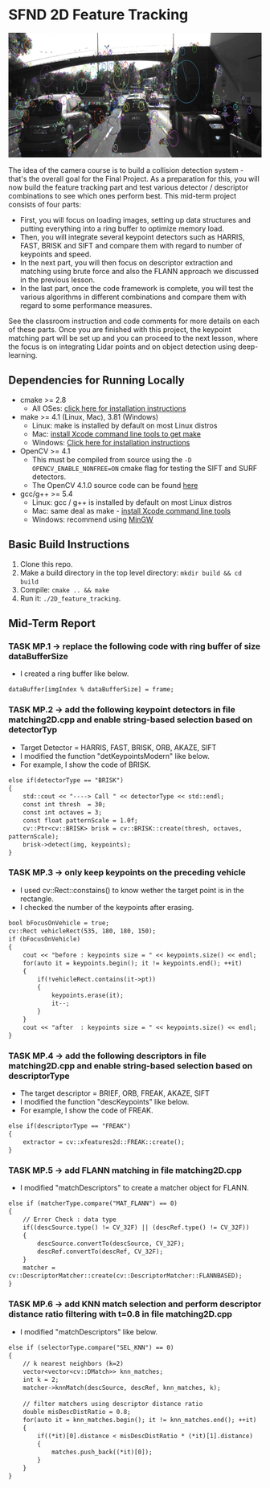 # SFND 2D Feature Tracking

<img src="images/keypoints.png" width="820" height="248" />

The idea of the camera course is to build a collision detection system - that's the overall goal for the Final Project. As a preparation for this, you will now build the feature tracking part and test various detector / descriptor combinations to see which ones perform best. This mid-term project consists of four parts:

* First, you will focus on loading images, setting up data structures and putting everything into a ring buffer to optimize memory load. 
* Then, you will integrate several keypoint detectors such as HARRIS, FAST, BRISK and SIFT and compare them with regard to number of keypoints and speed. 
* In the next part, you will then focus on descriptor extraction and matching using brute force and also the FLANN approach we discussed in the previous lesson. 
* In the last part, once the code framework is complete, you will test the various algorithms in different combinations and compare them with regard to some performance measures. 

See the classroom instruction and code comments for more details on each of these parts. Once you are finished with this project, the keypoint matching part will be set up and you can proceed to the next lesson, where the focus is on integrating Lidar points and on object detection using deep-learning. 

## Dependencies for Running Locally
* cmake >= 2.8
  * All OSes: [click here for installation instructions](https://cmake.org/install/)
* make >= 4.1 (Linux, Mac), 3.81 (Windows)
  * Linux: make is installed by default on most Linux distros
  * Mac: [install Xcode command line tools to get make](https://developer.apple.com/xcode/features/)
  * Windows: [Click here for installation instructions](http://gnuwin32.sourceforge.net/packages/make.htm)
* OpenCV >= 4.1
  * This must be compiled from source using the `-D OPENCV_ENABLE_NONFREE=ON` cmake flag for testing the SIFT and SURF detectors.
  * The OpenCV 4.1.0 source code can be found [here](https://github.com/opencv/opencv/tree/4.1.0)
* gcc/g++ >= 5.4
  * Linux: gcc / g++ is installed by default on most Linux distros
  * Mac: same deal as make - [install Xcode command line tools](https://developer.apple.com/xcode/features/)
  * Windows: recommend using [MinGW](http://www.mingw.org/)

## Basic Build Instructions

1. Clone this repo.
2. Make a build directory in the top level directory: `mkdir build && cd build`
3. Compile: `cmake .. && make`
4. Run it: `./2D_feature_tracking`.

## Mid-Term Report

### TASK MP.1 -> replace the following code with ring buffer of size dataBufferSize
* I created a ring buffer like below.
```
dataBuffer[imgIndex % dataBufferSize] = frame;
```

### TASK MP.2 -> add the following keypoint detectors in file matching2D.cpp and enable string-based selection based on detectorTyp 
* Target Detector = HARRIS, FAST, BRISK, ORB, AKAZE, SIFT
* I modified the function "detKeypointsModern" like below.
* For example, I show the code of BRISK.
```
else if(detectorType == "BRISK")
{
    std::cout << "----> Call " << detectorType << std::endl;
    const int thresh  = 30;
    const int octaves = 3;
    const float patternScale = 1.0f;
    cv::Ptr<cv::BRISK> brisk = cv::BRISK::create(thresh, octaves, patternScale);
    brisk->detect(img, keypoints);
}
```

### TASK MP.3 -> only keep keypoints on the preceding vehicle
* I used cv::Rect::constains() to know wether the target point is in the rectangle. 
* I checked the number of the keypoints after erasing. 
```
bool bFocusOnVehicle = true;
cv::Rect vehicleRect(535, 180, 180, 150);
if (bFocusOnVehicle)
{
    cout << "before : keypoints size = " << keypoints.size() << endl;
    for(auto it = keypoints.begin(); it != keypoints.end(); ++it)
    {
        if(!vehicleRect.contains(it->pt))
        {
            keypoints.erase(it);
            it--;
        }
    }
    cout << "after  : keypoints size = " << keypoints.size() << endl;
}
```

### TASK MP.4 -> add the following descriptors in file matching2D.cpp and enable string-based selection based on descriptorType
* The target descriptor = BRIEF, ORB, FREAK, AKAZE, SIFT
* I modified the function "descKeypoints" like below.
* For example, I show the code of FREAK.
```
else if(descriptorType == "FREAK")
{
    extractor = cv::xfeatures2d::FREAK::create();
}
```

### TASK MP.5 -> add FLANN matching in file matching2D.cpp
* I modified "matchDescriptors" to create a matcher object for FLANN.
```
else if (matcherType.compare("MAT_FLANN") == 0)
{
    // Error Check : data type
    if((descSource.type() != CV_32F) || (descRef.type() != CV_32F))
    {
        descSource.convertTo(descSource, CV_32F);
        descRef.convertTo(descRef, CV_32F);
    }
    matcher = cv::DescriptorMatcher::create(cv::DescriptorMatcher::FLANNBASED);
}
```

### TASK MP.6 -> add KNN match selection and perform descriptor distance ratio filtering with t=0.8 in file matching2D.cpp
* I modified "matchDescriptors" like below.
```
else if (selectorType.compare("SEL_KNN") == 0)
{
    // k nearest neighbors (k=2)
    vector<vector<cv::DMatch>> knn_matches;
    int k = 2;
    matcher->knnMatch(descSource, descRef, knn_matches, k);

    // filter matchers using descriptor distance ratio
    double misDescDistRatio = 0.8;
    for(auto it = knn_matches.begin(); it != knn_matches.end(); ++it)
    {
        if((*it)[0].distance < misDescDistRatio * (*it)[1].distance)
        {
            matches.push_back((*it)[0]);
        }
    }
}  
```
            